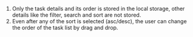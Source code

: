 1. Only the task details and its order is stored in the local storage, other details like the filter, search and sort are not stored.
2. Even after any of the sort is selected (asc/desc), the user can change the order of the task list by drag and drop.